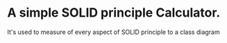 # A simple SOLID principle Calculator.
It's used to measure of every aspect of SOLID principle to a class diagram
